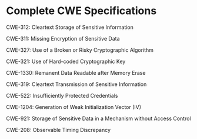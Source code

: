 

# Complete CWE Specifications

CWE-312: Cleartext Storage of Sensitive Information

CWE-311: Missing Encryption of Sensitive Data

CWE-327: Use of a Broken or Risky Cryptographic Algorithm

CWE-321: Use of Hard-coded Cryptographic Key

CWE-1330: Remanent Data Readable after Memory Erase

CWE-319: Cleartext Transmission of Sensitive Information

CWE-522: Insufficiently Protected Credentials

CWE-1204: Generation of Weak Initialization Vector (IV)

CWE-921: Storage of Sensitive Data in a Mechanism without Access Control

CWE-208: Observable Timing Discrepancy